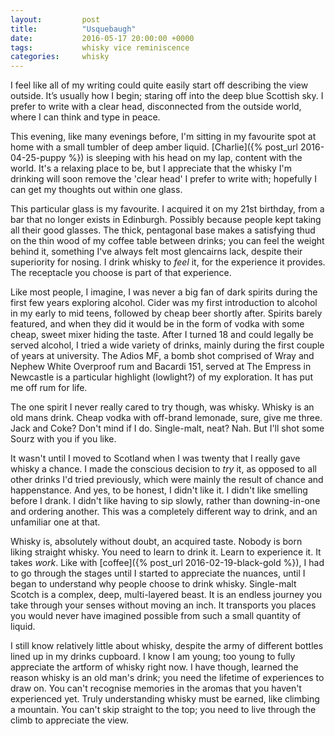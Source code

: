 ```yaml
---
layout:         post
title:          "Usquebaugh"
date:           2016-05-17 20:00:00 +0000
tags:           whisky vice reminiscence
categories:     whisky
---
```


I feel like all of my writing could quite easily start off describing the view outside. It’s usually how I begin; staring off into the deep blue Scottish sky. I prefer to write with a clear head, disconnected from the outside world, where I can think and type in peace. 

<!-- Read More -->

This evening, like many evenings before, I'm sitting in my favourite spot at home with a small tumbler of deep amber liquid. [Charlie]({% post_url 2016-04-25-puppy %}) is sleeping with his head on my lap, content with the world. It's a relaxing place to be, but I appreciate that the whisky I'm drinking will soon remove the 'clear head' I prefer to write with; hopefully I can get my thoughts out within one glass.

This particular glass is my favourite. I acquired it on my 21st birthday, from a bar that no longer exists in Edinburgh. Possibly because people kept taking all their good glasses. The thick, pentagonal base makes a satisfying thud on the thin wood of my coffee table between drinks; you can feel the weight behind it, something I've always felt most glencairns lack, despite their superiority for nosing. I drink whisky to <i>feel</i> it, for the experience it provides. The receptacle you choose is part of that experience.

Like most people, I imagine, I was never a big fan of dark spirits during the first few years exploring alcohol. Cider was my first introduction to alcohol in my early to mid teens, followed by cheap beer shortly after. Spirits barely featured, and when they did it would be in the form of vodka with some cheap, sweet mixer hiding the taste. After I turned 18 and could legally be served alcohol, I tried a wide variety of drinks, mainly during the first couple of years at university. The Adios MF, a bomb shot comprised of Wray and Nephew White Overproof rum and Bacardi 151, served at The Empress in Newcastle is a particular highlight (lowlight?) of my exploration. It has put me off rum for life.

The one spirit I never really cared to try though, was whisky. Whisky is an old mans drink. Cheap vodka with off-brand lemonade, sure, give me three. Jack and Coke? Don't mind if I do. Single-malt, neat? Nah. But I'll shot some Sourz with you if you like.

It wasn't until I moved to Scotland when I was twenty that I really gave whisky a chance. I made the conscious decision to *try* it, as opposed to all other drinks I'd tried previously, which were mainly the result of chance and happenstance. And yes, to be honest, I didn't like it. I didn't like smelling before I drank. I didn't like having to sip slowly, rather than downing-in-one and ordering another. This was a completely different way to drink, and an unfamiliar one at that.

Whisky is, absolutely without doubt, an acquired taste. Nobody is born liking straight whisky. You need to learn to drink it. Learn to experience it. It takes *work*. Like with [coffee]({% post_url 2016-02-19-black-gold %}), I had to go through the stages until I started to appreciate the nuances, until I began to understand why people choose to drink whisky. Single-malt Scotch is a complex, deep, multi-layered beast. It is an endless journey you take through your senses without moving an inch. It transports you places you would never have imagined possible from such a small quantity of liquid.

I still know relatively little about whisky, despite the army of different bottles lined up in my drinks cupboard. I know I am young; too young to fully appreciate the artform of whisky right now. I have though, learned the reason whisky is an old man's drink; you need the lifetime of experiences to draw on. You can't recognise memories in the aromas that you haven't experienced yet. Truly understanding whisky must be earned, like climbing a mountain. You can't skip straight to the top; you need to live through the climb to appreciate the view. 